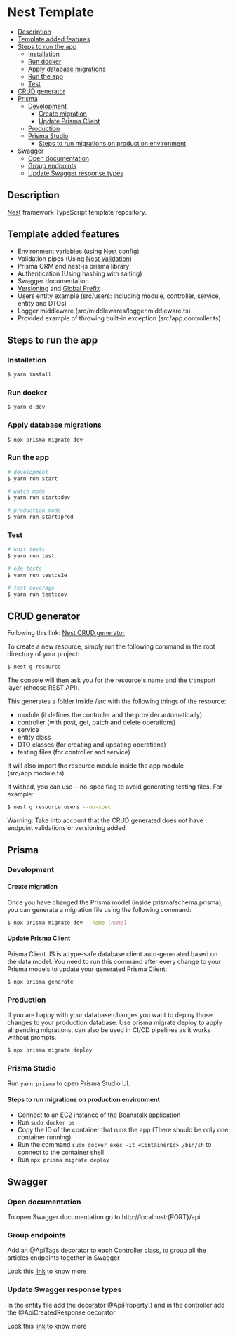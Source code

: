 # Nest Template

- [Description](#description)
- [Template added features](#template-added-features)
- [Steps to run the app](#steps-to-run-the-app)
  - [Installation](#installation)
  - [Run docker](#run-docker)
  - [Apply database migrations](#apply-database-migrations)
  - [Run the app](#run-the-app)
  - [Test](#test)
- [CRUD generator](#crud-generator)
- [Prisma](#prisma)
  - [Development](#development)
    - [Create migration](#create-migration)
    - [Update Prisma Client](#update-prisma-client)
  - [Production](#production)
  - [Prisma Studio](#prisma-studio)
    - [Steps to run migrations on production environment](#steps-to-run-migrations-on-production-environment)
- [Swagger](#swagger)
  - [Open documentation](#open-documentation)
  - [Group endpoints](#group-endpoints)
  - [Update Swagger response types](#update-swagger-response-types)

## Description

[Nest](https://github.com/nestjs/nest) framework TypeScript template repository.

## Template added features

- Environment variables (using [Nest config](https://docs.nestjs.com/techniques/configuration#configuration))
- Validation pipes (Using [Nest Validation](https://docs.nestjs.com/techniques/validation))
- Prisma ORM and nest-js prisma library
- Authentication (Using hashing with salting)
- Swagger documentation
- [Versioning](https://docs.nestjs.com/techniques/versioning#usage) and [Global Prefix](https://docs.nestjs.com/faq/global-prefix)
- Users entity example (src/users: including module, controller, service, entity and DTOs)
- Logger middleware (src/middlewares/logger.middleware.ts)
- Provided example of throwing built-in exception (src/app.controller.ts)

## Steps to run the app

### Installation

```bash
$ yarn install
```

### Run docker

```bash
$ yarn d:dev
```

### Apply database migrations

```bash
$ npx prisma migrate dev
```

### Run the app

```bash
# development
$ yarn run start

# watch mode
$ yarn run start:dev

# production mode
$ yarn run start:prod
```

### Test

```bash
# unit tests
$ yarn run test

# e2e tests
$ yarn run test:e2e

# test coverage
$ yarn run test:cov
```

## CRUD generator

Following this link: [Nest CRUD generator](https://docs.nestjs.com/recipes/crud-generator)

To create a new resource, simply run the following command in the root directory of your project:

```bash
$ nest g resource
```

The console will then ask you for the resource's name and the transport layer (choose REST API).

This generates a folder inside /src with the following things of the resource:

- module (it defines the controller and the provider automatically)
- controller (with post, get, patch and delete operations)
- service
- entity class
- DTO classes (for creating and updating operations)
- testing files (for controller and service)

It will also import the resource module inside the app module (src/app.module.ts)

If wished, you can use --no-spec flag to avoid generating testing files. For example:

```bash
$ nest g resource users --no-spec
```

Warning: Take into account that the CRUD generated does not have endpoint validations or versioning added

## Prisma

### Development

#### Create migration

Once you have changed the Prisma model (inside prisma/schema.prisma), you can generate a migration file using the following command:

```bash
$ npx prisma migrate dev --name [name]
```

#### Update Prisma Client

Prisma Client JS is a type-safe database client auto-generated based on the data model.
You need to run this command after every change to your Prisma models to update your generated Prisma Client:

```bash
$ npx prisma generate
```

### Production

If you are happy with your database changes you want to deploy those changes to your production database. Use prisma migrate deploy to apply all pending migrations, can also be used in CI/CD pipelines as it works without prompts.

```bash
$ npx prisma migrate deploy
```

### Prisma Studio

Run `yarn prisma` to open Prisma Studio UI.

#### Steps to run migrations on production environment

- Connect to an EC2 instance of the Beanstalk application
- Run `sudo docker ps`
- Copy the ID of the container that runs the app (There should be only one container running)
- Run the command `sudo docker exec -it <ContainerId> /bin/sh` to connect to the container shell
- Run `npx prisma migrate deploy`

## Swagger

### Open documentation

To open Swagger documentation go to http://localhost:{PORT}/api

### Group endpoints

Add an @ApiTags decorator to each Controller class, to group all the articles endpoints together in Swagger

Look this [link](https://www.prisma.io/blog/nestjs-prisma-rest-api-7D056s1BmOL0#group-endpoints-together-in-swagger) to know more

### Update Swagger response types

In the entity file add the decorator @ApiProperty() and in the controller add the @ApiCreatedResponse decorator

Look this [link](https://www.prisma.io/blog/nestjs-prisma-rest-api-7D056s1BmOL0#update-swagger-response-types) to know more
